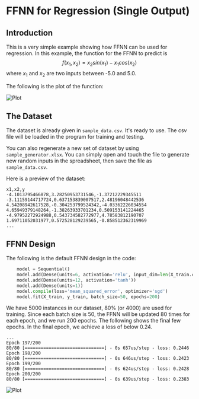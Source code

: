 # FFNN for Regression (Single Output)

## Introduction

This is a very simple example showing how FFNN can be used for regression.
In this example, the function for the FFNN to predict is 
$$f(x_1,x_2) = x_2 sin(x_1) - x_1 cos(x_2)$$ 
where $x_1$ and $x_2$ are two inputs between -5.0 and 5.0. 

The following is the plot of the function:

![Plot](https://gitlab.surrey.ac.uk/cf0014/ffnn/-/raw/main/sample_plot.png)


## The Dataset

The dataset is already given in `sample_data.csv`. It's ready to use. The csv file will be loaded in the program for training and testing.

You can also regenerate a new set of dataset by using `sample_generator.xlsx`. You can simply open and touch the file to generate new random inputs in the spreadsheet, then save the file as `sample_data.csv`. 

Here is a preview of the dataset:

```
x1,x2,y
-4.1013795466878,3.28250953731546,-1.37212229345511
-3.11159144717724,0.637153839007517,2.48196048442536
4.54208942617528,-0.304253799524342,-4.03362226034554
4.65949379148264,-1.38263933701234,0.509153141224465
-4.97952272924988,0.543734582772977,4.78583812190707
1.69711052031977,0.572528129239565,-0.858512362319969
...
```

## FFNN Design

The following is the default FFNN design in the code:

```python
    model = Sequential()
    model.add(Dense(units=6, activation='relu', input_dim=len(X_train.columns)))
    model.add(Dense(units=12, activation='tanh'))
    model.add(Dense(units=1))
    model.compile(loss='mean_squared_error', optimizer='sgd')
    model.fit(X_train, y_train, batch_size=50, epochs=200)
```

We have 5000 instances in our dataset, 80% (or 4000) are used for training. Since each batch size is 50, the FFNN will be updated 80 times for each epoch, and we run 200 epochs. The following shows the final few epochs. In the final epoch, we achieve a loss of below 0.24.

```
...
Epoch 197/200
80/80 [==============================] - 0s 657us/step - loss: 0.2446
Epoch 198/200
80/80 [==============================] - 0s 646us/step - loss: 0.2423
Epoch 199/200
80/80 [==============================] - 0s 624us/step - loss: 0.2428
Epoch 200/200
80/80 [==============================] - 0s 639us/step - loss: 0.2383
```

![Plot](https://gitlab.surrey.ac.uk/cf0014/ffnn/-/raw/main/ffnn.png)

